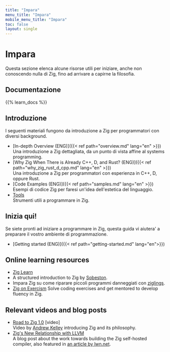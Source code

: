 ```yaml
---
title: "Impara"
menu_title: "Impara"
mobile_menu_title: "Impara"
toc: false
layout: single
---
```


# Impara
Questa sezione elenca alcune risorse utili per iniziare, anche non conoscendo nulla di Zig, fino ad arrivare a capirne la filosofia.

## Documentazione
{{% learn_docs %}}

## Introduzione

I seguenti materiali fungono da introduzione a Zig per programmatori con diversi background.

- [In-depth Overview (ENG)]({{< ref path="overview.md" lang="en" >}})  
Una introduzione a Zig dettagliata, da un punto di vista affine al systems programming.
- [Why Zig When There is Already C++, D, and Rust? (ENG)]({{< ref path="why_zig_rust_d_cpp.md" lang="en" >}})  
Una introduzione a Zig per programmatori con esperienza in C++, D, oppure Rust.
- [Code Examples (ENG)]({{< ref path="samples.md" lang="en" >}})  
Esempi di codice Zig per faresi un'idea dell'estetica del linguaggio.
- [Tools](tools/)  
Strumenti utili a programmare in Zig.


## Inizia qui!
Se siete pronti ad iniziare a programmare in Zig, questa guida vi aiutera' a preparare il vostro ambiente di programmazione.

- [Getting started (ENG)]({{< ref path="getting-started.md" lang="en">}}) 

## Online learning resources
- [Zig Learn](https://ziglearn.org)  
- A structured introduction to Zig by [Sobeston](https://github.com/sobeston).
- Impara Zig su come riparare piccoli programmi danneggiati con [ziglings](https://github.com/ratfactor/ziglings).
- [Zig on Exercism](https://exercism.org/tracks/zig)
Solve coding exercises and get mentored to develop fluency in Zig.

## Relevant videos and blog posts
- [Road to Zig 1.0](https://www.youtube.com/watch?v=Gv2I7qTux7g) [video]  
Video by [Andrew Kelley](https://andrewkelley.me) introducing Zig and its philosophy.
- [Zig's New Relationship with LLVM](https://kristoff.it/blog/zig-new-relationship-llvm/)  
A blog post about the work towards building the Zig self-hosted compiler, also featured in [an article by lwn.net](https://lwn.net/Articles/833400/).
